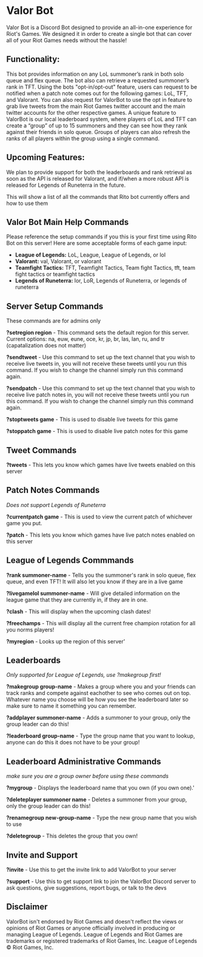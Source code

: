 # Valor Bot

Valor Bot is a Discord Bot designed to provide an all-in-one experience for Riot's Games. We designed it in order 
to create a single bot that can cover all of your Riot Games needs without the hassle! 

## Functionality:

This bot provides information on any LoL summoner’s rank in both solo queue and flex queue. The bot also can retrieve a 
requested summoner’s rank in TFT. Using the bots "opt-in/opt-out" feature, users can request to be notified when a patch
note comes out for the following games: LoL, TFT, and Valorant. You can also request for ValorBot to use the opt in 
feature to grab live tweets from the main Riot Games twitter account and the main twitter accounts for the other 
respective games. A unique feature to ValorBot is our local leaderboard system, where players of LoL and TFT can create
a “group” of up to 15 summoners and they can see how they rank against their friends in solo queue. Groups of players 
can also refresh the ranks of all players within the group using a single command. 

## Upcoming Features:

We plan to provide support for both the leaderboards and rank retrieval as soon as the API is released for Valorant, 
and if/when a more robust API is released for Legends of Runeterra in the future.

This will show a list of all the commands that Rito bot currently offers and how to use them


## Valor Bot Main Help Commands
Please reference the setup commands if you this is your first time using Rito Bot on this server! Here are some 
acceptable forms of each game input: 

+ **League of Legends:** LoL, League, League of Legends, or lol
+ **Valorant:** val, Valorant, or valorant
+ **Teamfight Tactics:** TFT, Teamfight Tactics, Team fight Tactics, tft, team fight tactics or teamfight tactics
+ **Legends of Runeterra:** lor, LoR, Legends of Runeterra, or legends of runeterra


## Server Setup Commands 
These commands are for admins only

**?setregion region** - This command sets the default region for this server. Current options: na, euw, eune, oce, kr,
jp, br, las, lan, ru, and tr (capatalization does not matter)

**?sendtweet** - Use this command to set up the text channel that you wish to receive
live tweets in, you will not receive these tweets until you run this command. If you
wish to change the channel simply run this command again.

**?sendpatch** - Use this command to set up the text channel that you wish to receive
live patch notes in, you will not receive these tweets until you run this command. If
you wish to change the channel simply run this command again.

**?stoptweets game** - This is used to disable live tweets for this game

**?stoppatch game** - This is used to disable live patch notes for this game


## Tweet Commands

**?tweets** - This lets you know which games have live tweets enabled on this server


## Patch Notes Commands
*Does not support Legends of Runeterra*

**?currentpatch game** - This is used to view the current patch of whichever game you put.

**?patch** - This lets you know which games have live patch notes enabled on this server


## League of Legends Commmands

**?rank summoner-name** -  Tells you the summoner's rank in
solo queue, flex queue, and even TFT! It will also let you know if they are in a live game

**?livegamelol summoner-name** - Will give detailed information on the league game that they are currently in, if they 
are in one.

**?clash** - This will display when the upcoming clash dates!

**?freechamps** - This will display all the current free champion rotation for all you norms players!

**?myregion** - Looks up the region of this server'


## Leaderboards 
*Only supported for League of Legends, use ?makegroup first!*

**?makegroup group-name** - Makes a group where you and 
your friends can track ranks and compete against eachother to see who comes out on top. 
Whatever name you choose will be how you see the leaderboard later so make sure to name 
it something you can remember.

**?addplayer summoner-name** - Adds a summoner to your group, only the group 
leader can do this!

**?leaderboard group-name** - Type the group name that you want to lookup, anyone can do 
this it does not have to be your group!


## Leaderboard Administrative Commands 
*make sure you are a group owner before using these commands*

**?mygroup** - Displays the leaderboard name that you own (if you own one).'

**?deleteplayer summoner name** - Deletes a summoner from your group, only the group 
leader can do this!

**?renamegroup new-group-name** - Type the new group name that you wish to use

**?deletegroup** - This deletes the group that you own!


## Invite and Support

**?invite** - Use this to get the invite link to add ValorBot to your server

**?support** - Use this to get support link to join the ValorBot Discord server to ask questions, give suggestions, 
report bugs, or talk to the devs


## Disclaimer

ValorBot isn't endorsed by Riot Games and doesn't reflect the views or opinions of Riot Games or anyone officially 
involved in producing or managing League of Legends. League of Legends and Riot Games are trademarks or registered 
trademarks of Riot Games, Inc. League of Legends © Riot Games, Inc.

